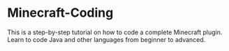 # Minecraft-Coding
This is a step-by-step tutorial on how to code a complete Minecraft plugin. Learn to code Java and other languages ​​from beginner to advanced. 
